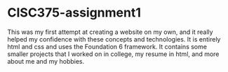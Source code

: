 # CISC375-assignment1
This was my first attempt at creating a website on my own, and it really helped my confidence with these concepts and technologies. It is entirely html and css and uses the Foundation 6 framework. It contains some smaller projects that I worked on in college, my resume in html, and more about me and my hobbies.
